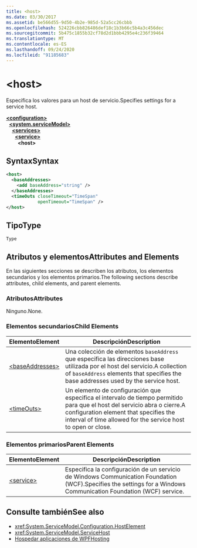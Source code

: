 ```yaml
---
title: <host>
ms.date: 03/30/2017
ms.assetid: be566d55-9d50-4b2e-985d-52a5cc26cbbb
ms.openlocfilehash: 524226cbb826486def18c1b3b66c5b4a3c456dec
ms.sourcegitcommit: 5b475c1855b32cf78d2d1bbb4295e4c236f39464
ms.translationtype: MT
ms.contentlocale: es-ES
ms.lasthandoff: 09/24/2020
ms.locfileid: "91185683"
---
```

# \<host>

<span data-ttu-id="ce8d4-101">Especifica los valores para un host de servicio.</span><span class="sxs-lookup"><span data-stu-id="ce8d4-101">Specifies settings for a service host.</span></span>  
  
[**\<configuration>**](../configuration-element.md)\
&nbsp;&nbsp;[**\<system.serviceModel>**](system-servicemodel.md)\
&nbsp;&nbsp;&nbsp;&nbsp;[**\<services>**](services.md)\
&nbsp;&nbsp;&nbsp;&nbsp;&nbsp;&nbsp;[**\<service>**](service.md)\
&nbsp;&nbsp;&nbsp;&nbsp;&nbsp;&nbsp;&nbsp;&nbsp;**\<host>**  
  
## <a name="syntax"></a><span data-ttu-id="ce8d4-102">Syntax</span><span class="sxs-lookup"><span data-stu-id="ce8d4-102">Syntax</span></span>  
  
```xml  
<host>
  <baseAddresses>
    <add baseAddress="string" />
  </baseAddresses>
  <timeOuts closeTimeout="TimeSpan"
            openTimeout="TimeSpan" />
</host>
```  
  
## <a name="type"></a><span data-ttu-id="ce8d4-103">Tipo</span><span class="sxs-lookup"><span data-stu-id="ce8d4-103">Type</span></span>  

 `Type`  
  
## <a name="attributes-and-elements"></a><span data-ttu-id="ce8d4-104">Atributos y elementos</span><span class="sxs-lookup"><span data-stu-id="ce8d4-104">Attributes and Elements</span></span>  

 <span data-ttu-id="ce8d4-105">En las siguientes secciones se describen los atributos, los elementos secundarios y los elementos primarios.</span><span class="sxs-lookup"><span data-stu-id="ce8d4-105">The following sections describe attributes, child elements, and parent elements.</span></span>  
  
### <a name="attributes"></a><span data-ttu-id="ce8d4-106">Atributos</span><span class="sxs-lookup"><span data-stu-id="ce8d4-106">Attributes</span></span>  

 <span data-ttu-id="ce8d4-107">Ninguno.</span><span class="sxs-lookup"><span data-stu-id="ce8d4-107">None.</span></span>  
  
### <a name="child-elements"></a><span data-ttu-id="ce8d4-108">Elementos secundarios</span><span class="sxs-lookup"><span data-stu-id="ce8d4-108">Child Elements</span></span>  
  
|<span data-ttu-id="ce8d4-109">Elemento</span><span class="sxs-lookup"><span data-stu-id="ce8d4-109">Element</span></span>|<span data-ttu-id="ce8d4-110">Descripción</span><span class="sxs-lookup"><span data-stu-id="ce8d4-110">Description</span></span>|  
|-------------|-----------------|  
|[\<baseAddresses>](baseaddresses.md)|<span data-ttu-id="ce8d4-111">Una colección de elementos `baseAddress` que especifica las direcciones base utilizada por el host del servicio.</span><span class="sxs-lookup"><span data-stu-id="ce8d4-111">A collection of `baseAddress` elements that specifies the base addresses used by the service host.</span></span>|  
|[\<timeOuts>](timeouts.md)|<span data-ttu-id="ce8d4-112">Un elemento de configuración que especifica el intervalo de tiempo permitido para que el host del servicio abra o cierre.</span><span class="sxs-lookup"><span data-stu-id="ce8d4-112">A configuration element that specifies the interval of time allowed for the service host to open or close.</span></span>|  
  
### <a name="parent-elements"></a><span data-ttu-id="ce8d4-113">Elementos primarios</span><span class="sxs-lookup"><span data-stu-id="ce8d4-113">Parent Elements</span></span>  
  
|<span data-ttu-id="ce8d4-114">Elemento</span><span class="sxs-lookup"><span data-stu-id="ce8d4-114">Element</span></span>|<span data-ttu-id="ce8d4-115">Descripción</span><span class="sxs-lookup"><span data-stu-id="ce8d4-115">Description</span></span>|  
|-------------|-----------------|  
|[\<service>](service.md)|<span data-ttu-id="ce8d4-116">Especifica la configuración de un servicio de Windows Communication Foundation (WCF).</span><span class="sxs-lookup"><span data-stu-id="ce8d4-116">Specifies the settings for a Windows Communication Foundation (WCF) service.</span></span>|  
  
## <a name="see-also"></a><span data-ttu-id="ce8d4-117">Consulte también</span><span class="sxs-lookup"><span data-stu-id="ce8d4-117">See also</span></span>

- <xref:System.ServiceModel.Configuration.HostElement>
- <xref:System.ServiceModel.ServiceHost>
- [<span data-ttu-id="ce8d4-118">Hospedar aplicaciones de WPF</span><span class="sxs-lookup"><span data-stu-id="ce8d4-118">Hosting</span></span>](../../../wcf/feature-details/hosting.md)
